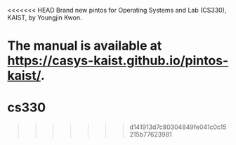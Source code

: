 <<<<<<< HEAD
Brand new pintos for Operating Systems and Lab (CS330), KAIST, by Youngjin Kwon.

The manual is available at https://casys-kaist.github.io/pintos-kaist/.
=======
# cs330
>>>>>>> d141913d7c80304849fe041c0c15215b77623981
